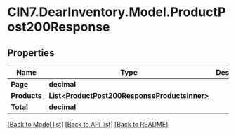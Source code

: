 # CIN7.DearInventory.Model.ProductPost200Response

## Properties

| Name         | Type                                                                                          | Description | Notes      |
| ------------ | --------------------------------------------------------------------------------------------- | ----------- | ---------- |
| **Page**     | **decimal**                                                                                   |             | [optional] |
| **Products** | [**List&lt;ProductPost200ResponseProductsInner&gt;**](ProductPost200ResponseProductsInner.md) |             | [optional] |
| **Total**    | **decimal**                                                                                   |             | [optional] |

[[Back to Model list]](../README.md#documentation-for-models) [[Back to API list]](../README.md#documentation-for-api-endpoints) [[Back to README]](../README.md)

